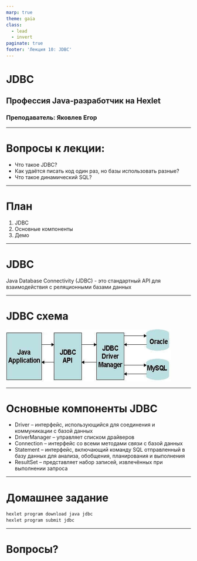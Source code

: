 ```yaml
---
marp: true
theme: gaia
class:
  - lead
  - invert
paginate: true
footer: 'Лекция 10: JDBC'
---
```


# JDBC
## Профессия Java-разработчик на Hexlet
### Преподаватель: Яковлев Егор
<!-- _color: white -->
<!-- _color: white -->

---

# Вопросы к лекции:

* Что такое JDBC?
* Как удаётся писать код один раз, но базы использовать разные?
* Что такое динамический SQL?

---

# План

1. JDBC
2. Основные компоненты
3. Демо

---

# JDBC

Java Database Connectivity (JDBC) - это стандартный API для взаимодействия с реляционными базами данных

---

# JDBC схема

![JDBC](jdbc.jpeg)

---

# Основные компоненты JDBC

* Driver – интерфейс, использующийся для соединения и коммуникации с базой данных
* DriverManager – управляет списком драйверов
* Connection – интерфейс со всеми методами связи с базой данных
* Statement – интерфейс, включающий команду SQL отправленный в базу данных для анализа, обобщения, планирования и выполнения
* ResultSet – представляет набор записей, извлечённых при выполнении запроса

---

# Домашнее задание

```bash
hexlet program download java jdbc
hexlet program submit jdbc
```

---

# Вопросы?
